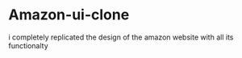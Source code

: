 # Amazon-ui-clone
i completely replicated the design of the amazon website with all its functionalty
